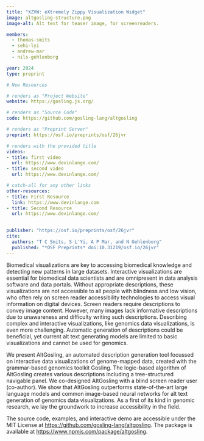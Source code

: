 ```yaml
---
title: "XZVW: eXtremely Zippy Visualization Widget"
image: altgosling-structure.png
image-alt: Alt text for teaser image, for screenreaders.

members:
  - thomas-smits
  - sehi-lyi
  - andrew-mar
  - nils-gehlenborg

year: 2024
type: preprint

# New Resources

# renders as "Project Website"
website: https://gosling.js.org/

# renders as "Source Code"
code: https://github.com/gosling-lang/altgosling

# renders as "Preprint Server"
preprint: https://osf.io/preprints/osf/26jvr

# renders with the provided title
videos:
- title: first video
  url: https://www.devinlange.com/
- title: second video
  url: https://www.devinlange.com/

# catch-all for any other links
other-resources:
- title: First Resource
  link: https://www.devinlange.com
- title: Second Resource
  url: https://www.devinlange.com/
  

publisher: "https://osf.io/preprints/osf/26jvr"
cite:
  authors: "T C Smits, S L'Yi, A P Mar, and N Gehlenborg"
  published: "*OSF Preprints* doi:10.31219/osf.io/26jvr"
---
```

Biomedical visualizations are key to accessing biomedical knowledge and detecting new patterns in large datasets. Interactive visualizations are essential for biomedical data scientists and are omnipresent in data analysis software and data portals. Without appropriate descriptions, these visualizations are not accessible to all people with blindness and low vision, who often rely on screen reader accessibility technologies to access visual information on digital devices. Screen readers require descriptions to convey image content. However, many images lack informative descriptions due to unawareness and difficulty writing such descriptions. Describing complex and interactive visualizations, like genomics data visualizations, is even more challenging. Automatic generation of descriptions could be beneficial, yet current alt text generating models are limited to basic visualizations and cannot be used for genomics. 

We present AltGosling, an automated description generation tool focussed on interactive data visualizations of genome-mapped data, created with the grammar-based genomics toolkit Gosling. The logic-based algorithm of AltGosling creates various descriptions including a tree-structured navigable panel. We co-designed AltGosling with a blind screen reader user (co-author). We show that AltGosling outperforms state-of-the-art large language models and common image-based neural networks for alt text generation of genomics data visualizations. As a first of its kind in genomic research, we lay the groundwork to increase accessibility in the field. 

The source code, examples, and interactive demo are accessible under the MIT License at https://github.com/gosling-lang/altgosling. The package is available at https://www.npmjs.com/package/altgosling.